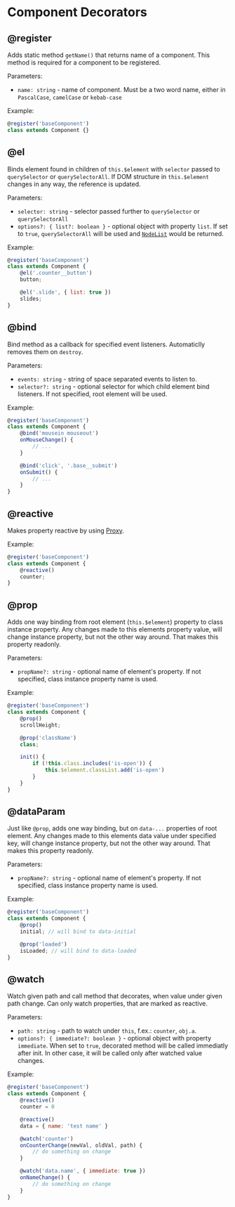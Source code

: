 # Component Decorators

## @register
Adds static method `getName()` that returns name of a component. This method is required for a component to be registered.

Parameters:
 - `name: string` - name of component. Must be a two word name, either in `PascalCase`, `camelCase` or `kebab-case`

Example:
```js
@register('baseComponent')
class extends Component {}
```

## @el
Binds element found in children of `this.$element` with `selector` passed to `querySelector` or `querySelectorAll`. If DOM structure in `this.$element` changes in any way, the reference is updated.

Parameters:
 - `selector: string` - selector passed further to `querySelector` or `querySelectorAll`
 - `options?: { list?: boolean }` - optional object with property `list`. If set to `true`, `querySelectorAll` will be used and [`NodeList`](https://developer.mozilla.org/en-US/docs/Web/API/NodeList) would be returned.

Example:
```js
@register('baseComponent')
class extends Component {
    @el('.counter__button')
    button;

    @el('.slide', { list: true })
    slides;
}
```

## @bind
Bind method as a callback for specified event listeners. Automaticlly removes them on `destroy`.

Parameters:
 - `events: string` - string of space separated events to listen to.
 - `selector?: string` - optional selector for which child element bind listeners. If not specified, root element will be used.

Example:
```js
@register('baseComponent')
class extends Component {
    @bind('mousein mouseout')
    onMouseChange() {
        // ...
    }

    @bind('click', '.base__submit')
    onSubmit() {
        // ...   
    }
}
```

## @reactive
Makes property reactive by using [Proxy](https://developer.mozilla.org/en-US/docs/Web/JavaScript/Reference/Global_Objects/Proxy).

Example:
```js
@register('baseComponent')
class extends Component {
    @reactive()
    counter;
}
```

## @prop
Adds one way binding from root element (`this.$element`) property to class instance property. Any changes made to this elements property value, will change instance property, but not the other way around. That makes this property readonly.

Parameters:
 - `propName?: string` - optional name of element's property. If not specified, class instance property name is used.

Example:
```js
@register('baseComponent')
class extends Component {
    @prop()
    scrollHeight;

    @prop('className')
    class;

    init() {
        if (!this.class.includes('is-open')) {
            this.$element.classList.add('is-open')
        }
    }
}
```

## @dataParam
Just like `@prop`, adds one way binding, but on `data-...` properties of root element. Any changes made to this elements data value under specified key, will change instance property, but not the other way around. That makes this property readonly.

Parameters:
 - `propName?: string` - optional name of element's property. If not specified, class instance property name is used.

Example:
```js
@register('baseComponent')
class extends Component {
    @prop()
    initial; // will bind to data-initial

    @prop('loaded')
    isLoaded; // will bind to data-loaded
}
```

## @watch
Watch given path and call method that decorates, when value under given path change. Can only watch properties, that are marked as reactive.

Parameters:
 - `path: string` - path to watch under `this`, f.ex.: `counter`, `obj.a`.
 - `options?: { immediate?: boolean }` - optional object with property `immediate`. When set to `true`, decorated method will be called immediatly after init. In other case, it will be called only after watched value changes.

Example:
```js
@register('baseComponent')
class extends Component {
    @reactive()
    counter = 0

    @reactive()
    data = { name: 'test name' }

    @watch('counter')
    onCounterChange(newVal, oldVal, path) {
        // do something on change
    }

    @watch('data.name', { immediate: true })
    onNameChange() {
        // do something on change
    }
}
```
